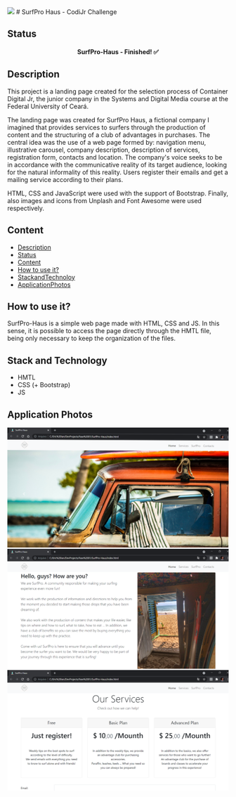 <img src="./assets/img/logo.png.png">
# SurfPro Haus - CodiJr Challenge

## Status

<h4 align="center"> 
	SurfPro-Haus - Finished! ✅
</h4>

## Description

This project is a landing page created for the selection process of Container Digital Jr, the junior company in the Systems and Digital Media course at the Federal University of Ceará.

The landing page was created for SurfPro Haus, a fictional company I imagined that provides services to surfers through the production of content and the structuring of a club of advantages in purchases. The central idea was the use of a web page formed by: navigation menu, illustrative carousel, company description, description of services, registration form, contacts and location. The company's voice seeks to be in accordance with the communicative reality of its target audience, looking for the natural informality of this reality. Users register their emails and get a mailing service according to their plans.

HTML, CSS and JavaScript were used with the support of Bootstrap. Finally, also images and icons from Unplash and Font Awesome were used respectively.

## Content

- [Description](#description)
- [Status](#status)
- [Content](#content)
- [How to use it?](#how-to-use-it)
- [StackandTechnoloy](#stack-and-technology)
- [ApplicationPhotos](#application-photos)

## How to use it?

SurfPro-Haus is a simple web page made with HTML, CSS and JS. In this sense, it is possible to access the page directly through the HMTL file, being only necessary to keep the organization of the files.

## Stack and Technology

- HMTL
- CSS (+ Bootstrap)
- JS

## Application Photos

<img src="./assets/photos/LP01.png">
<img src="./assets/photos/LP02.png">
<img src="./assets/photos/LP03.png">
